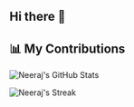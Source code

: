 ## Hi there 👋

## 📊 My Contributions

![Neeraj's GitHub Stats](https://github-readme-stats.vercel.app/api?username=NeerajMehta15&show_icons=true&theme=dracula&count_private=true&hide_border=true)

![Neeraj's Streak](https://github-readme-streak-stats.herokuapp.com/?user=NeerajMehta15&theme=dracula&hide_border=true)
